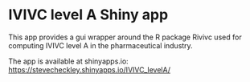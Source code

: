 # IVIVC level A Shiny app

This app provides a gui wrapper around the R package Rivivc used for computing IVIVC level A in the pharmaceutical industry.

The app is available at shinyapps.io: https://stevecheckley.shinyapps.io/IVIVC_levelA/
